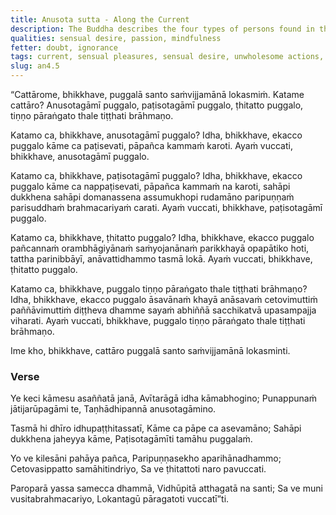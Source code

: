 ```yaml
---
title: Anusota sutta - Along the Current
description: The Buddha describes the four types of persons found in the world - those who go with the current, those who go against the current, those who are steady, and those who have crossed over, standing on the firm ground, arahants.
qualities: sensual desire, passion, mindfulness
fetter: doubt, ignorance
tags: current, sensual pleasures, sensual desire, unwholesome actions, arahant, an, an4
slug: an4.5
---
```


“Cattārome, bhikkhave, puggalā santo saṁvijjamānā lokasmiṁ. Katame cattāro? Anusotagāmī puggalo, paṭisotagāmī puggalo, ṭhitatto puggalo, tiṇṇo pāraṅgato thale tiṭṭhati brāhmaṇo.

Katamo ca, bhikkhave, anusotagāmī puggalo? Idha, bhikkhave, ekacco puggalo kāme ca paṭisevati, pāpañca kammaṁ karoti. Ayaṁ vuccati, bhikkhave, anusotagāmī puggalo.

Katamo ca, bhikkhave, paṭisotagāmī puggalo? Idha, bhikkhave, ekacco puggalo kāme ca nappaṭisevati, pāpañca kammaṁ na karoti, sahāpi dukkhena sahāpi domanassena assumukhopi rudamāno paripuṇṇaṁ parisuddhaṁ brahmacariyaṁ carati. Ayaṁ vuccati, bhikkhave, paṭisotagāmī puggalo.

Katamo ca, bhikkhave, ṭhitatto puggalo? Idha, bhikkhave, ekacco puggalo pañcannaṁ orambhāgiyānaṁ saṁyojanānaṁ parikkhayā opapātiko hoti, tattha parinibbāyī, anāvattidhammo tasmā lokā. Ayaṁ vuccati, bhikkhave, ṭhitatto puggalo.

Katamo ca, bhikkhave, puggalo tiṇṇo pāraṅgato thale tiṭṭhati brāhmaṇo? Idha, bhikkhave, ekacco puggalo āsavānaṁ khayā anāsavaṁ cetovimuttiṁ paññāvimuttiṁ diṭṭheva dhamme sayaṁ abhiññā sacchikatvā upasampajja viharati. Ayaṁ vuccati, bhikkhave, puggalo tiṇṇo pāraṅgato thale tiṭṭhati brāhmaṇo.

Ime kho, bhikkhave, cattāro puggalā santo saṁvijjamānā lokasminti.

### Verse

Ye keci kāmesu asaññatā janā,
Avītarāgā idha kāmabhogino;
Punappunaṁ jātijarūpagāmi te,
Taṇhādhipannā anusotagāmino.

Tasmā hi dhīro idhupaṭṭhitassatī,
Kāme ca pāpe ca asevamāno;
Sahāpi dukkhena jaheyya kāme,
Paṭisotagāmīti tamāhu puggalaṁ.

Yo ve kilesāni pahāya pañca,
Paripuṇṇasekho aparihānadhammo;
Cetovasippatto samāhitindriyo,
Sa ve ṭhitattoti naro pavuccati.

Paroparā yassa samecca dhammā,
Vidhūpitā atthagatā na santi;
Sa ve muni vusitabrahmacariyo,
Lokantagū pāragatoti vuccatī”ti.
